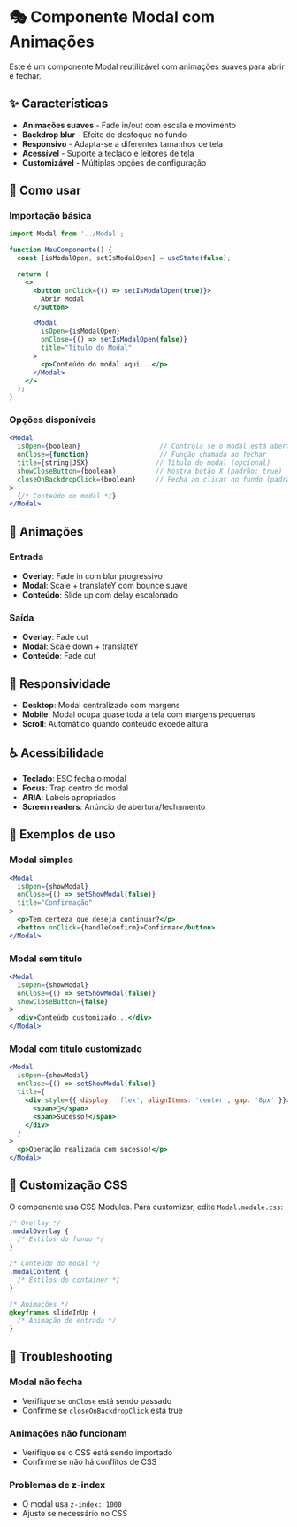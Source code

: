 # 🎭 Componente Modal com Animações

Este é um componente Modal reutilizável com animações suaves para abrir e fechar.

## ✨ Características

- **Animações suaves** - Fade in/out com escala e movimento
- **Backdrop blur** - Efeito de desfoque no fundo
- **Responsivo** - Adapta-se a diferentes tamanhos de tela
- **Acessível** - Suporte a teclado e leitores de tela
- **Customizável** - Múltiplas opções de configuração

## 🚀 Como usar

### Importação básica
```jsx
import Modal from '../Modal';

function MeuComponente() {
  const [isModalOpen, setIsModalOpen] = useState(false);

  return (
    <>
      <button onClick={() => setIsModalOpen(true)}>
        Abrir Modal
      </button>

      <Modal 
        isOpen={isModalOpen}
        onClose={() => setIsModalOpen(false)}
        title="Título do Modal"
      >
        <p>Conteúdo do modal aqui...</p>
      </Modal>
    </>
  );
}
```

### Opções disponíveis

```jsx
<Modal 
  isOpen={boolean}                    // Controla se o modal está aberto
  onClose={function}                  // Função chamada ao fechar
  title={string|JSX}                 // Título do modal (opcional)
  showCloseButton={boolean}          // Mostra botão X (padrão: true)
  closeOnBackdropClick={boolean}     // Fecha ao clicar no fundo (padrão: true)
>
  {/* Conteúdo do modal */}
</Modal>
```

## 🎨 Animações

### Entrada
- **Overlay**: Fade in com blur progressivo
- **Modal**: Scale + translateY com bounce suave
- **Conteúdo**: Slide up com delay escalonado

### Saída
- **Overlay**: Fade out
- **Modal**: Scale down + translateY
- **Conteúdo**: Fade out

## 📱 Responsividade

- **Desktop**: Modal centralizado com margens
- **Mobile**: Modal ocupa quase toda a tela com margens pequenas
- **Scroll**: Automático quando conteúdo excede altura

## ♿ Acessibilidade

- **Teclado**: ESC fecha o modal
- **Focus**: Trap dentro do modal
- **ARIA**: Labels apropriados
- **Screen readers**: Anúncio de abertura/fechamento

## 🎯 Exemplos de uso

### Modal simples
```jsx
<Modal 
  isOpen={showModal}
  onClose={() => setShowModal(false)}
  title="Confirmação"
>
  <p>Tem certeza que deseja continuar?</p>
  <button onClick={handleConfirm}>Confirmar</button>
</Modal>
```

### Modal sem título
```jsx
<Modal 
  isOpen={showModal}
  onClose={() => setShowModal(false)}
  showCloseButton={false}
>
  <div>Conteúdo customizado...</div>
</Modal>
```

### Modal com título customizado
```jsx
<Modal 
  isOpen={showModal}
  onClose={() => setShowModal(false)}
  title={
    <div style={{ display: 'flex', alignItems: 'center', gap: '8px' }}>
      <span>🎉</span>
      <span>Sucesso!</span>
    </div>
  }
>
  <p>Operação realizada com sucesso!</p>
</Modal>
```

## 🔧 Customização CSS

O componente usa CSS Modules. Para customizar, edite `Modal.module.css`:

```css
/* Overlay */
.modalOverlay {
  /* Estilos do fundo */
}

/* Conteúdo do modal */
.modalContent {
  /* Estilos do container */
}

/* Animações */
@keyframes slideInUp {
  /* Animação de entrada */
}
```

## 🐛 Troubleshooting

### Modal não fecha
- Verifique se `onClose` está sendo passado
- Confirme se `closeOnBackdropClick` está true

### Animações não funcionam
- Verifique se o CSS está sendo importado
- Confirme se não há conflitos de CSS

### Problemas de z-index
- O modal usa `z-index: 1000`
- Ajuste se necessário no CSS 
